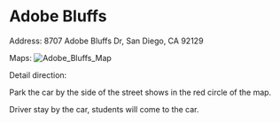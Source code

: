# Adobe Bluffs

Address: 8707 Adobe Bluffs Dr, San Diego, CA 92129

Maps:
![Adobe_Bluffs_Map](EB_Scripps.jpg)

Detail direction:

Park the car by the side of the street shows in the red circle of the map. 

Driver stay by the car, students will come to the car.
